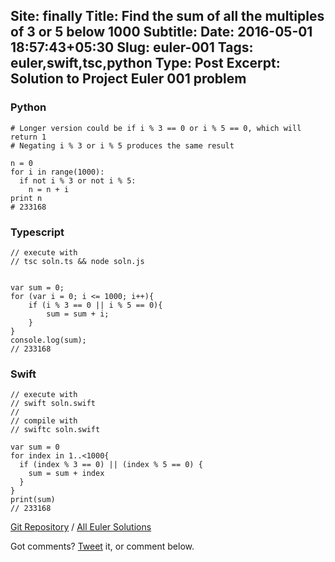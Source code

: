 Site: finally
Title: Find the sum of all the multiples of 3 or 5 below 1000
Subtitle: 
Date: 2016-05-01 18:57:43+05:30
Slug: euler-001
Tags: euler,swift,tsc,python
Type: Post
Excerpt: Solution to Project Euler 001 problem
---
### Python


```
# Longer version could be if i % 3 == 0 or i % 5 == 0, which will return 1
# Negating i % 3 or i % 5 produces the same result

n = 0
for i in range(1000):  
  if not i % 3 or not i % 5:    
    n = n + i
print n
# 233168
```

### Typescript

```
// execute with
// tsc soln.ts && node soln.js


var sum = 0;
for (var i = 0; i <= 1000; i++){
    if (i % 3 == 0 || i % 5 == 0){
        sum = sum + i;   
    }
}
console.log(sum);
// 233168
```

### Swift

```
// execute with
// swift soln.swift
//
// compile with
// swiftc soln.swift

var sum = 0
for index in 1..<1000{
  if (index % 3 == 0) || (index % 5 == 0) {    
    sum = sum + index
  }
}
print(sum)
// 233168
```

[Git Repository](https://github.com/jjude/euler) / [All Euler Solutions](http://tech.jjude.com/euler)

 Got comments? [Tweet](http://twitter.com/jjude) it, or comment below.
